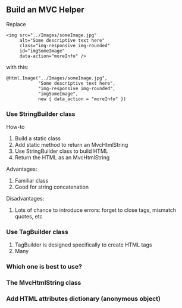 ## Build an MVC Helper

Replace 

```
<img src="../Images/someImage.jpg"
	 alt="Some descriptive text here"
	 class="img-responsive img-rounded"
	 id="imgSomeImage"
	 data-action="moreInfo" />
```
with this:
```
@Html.Image("../Images/someImage.jpg",
			"Some descriptive text here",
			"img-responsive img-rounded",
			"imgSomeImage",
			new { data_action = "moreInfo" })
```

### Use StringBuilder class

How-to
1. Build a static class
2. Add static method to return an MvcHtmlString
3. Use StringBuilder class to build HTML
4. Return the HTML as an MvcHtmlString

Advantages:
1. Familiar class
2. Good for string concatenation

Disadvantages:
1. Lots of chance to introduce errors: forget to close tags, mismatch quotes, etc

### Use TagBuilder class

1. TagBuilder is designed specifically to create HTML tags
2. Many


### Which one is best to use?

### The MvcHtmlString class

### Add HTML attributes dictionary (anonymous object)


